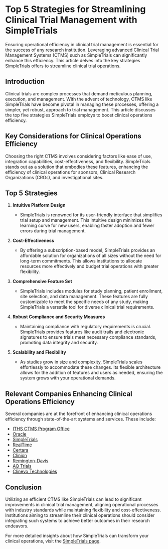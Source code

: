 # Top 5 Strategies for Streamlining Clinical Trial Management with SimpleTrials

Ensuring operational efficiency in clinical trial management is essential for the success of any research institution. Leveraging advanced Clinical Trial Management Systems (CTMS) such as SimpleTrials can significantly enhance this efficiency. This article delves into the key strategies SimpleTrials offers to streamline clinical trial operations.

## Introduction

Clinical trials are complex processes that demand meticulous planning, execution, and management. With the advent of technology, CTMS like SimpleTrials have become pivotal in managing these processes, offering a simpler, yet robust, approach to trial management. This article discusses the top five strategies SimpleTrials employs to boost clinical operations efficiency.

## Key Considerations for Clinical Operations Efficiency

Choosing the right CTMS involves considering factors like ease of use, integration capabilities, cost-effectiveness, and flexibility. SimpleTrials stands out as a solution that embodies these features, enhancing the efficiency of clinical operations for sponsors, Clinical Research Organizations (CROs), and investigational sites.

## Top 5 Strategies

1. **Intuitive Platform Design**
   - SimpleTrials is renowned for its user-friendly interface that simplifies trial setup and management. This intuitive design minimizes the learning curve for new users, enabling faster adoption and fewer errors during trial management.

2. **Cost-Effectiveness**
   - By offering a subscription-based model, SimpleTrials provides an affordable solution for organizations of all sizes without the need for long-term commitments. This allows institutions to allocate resources more effectively and budget trial operations with greater flexibility.

3. **Comprehensive Feature Set**
   - SimpleTrials includes modules for study planning, patient enrollment, site selection, and data management. These features are fully customizable to meet the specific needs of any study, making SimpleTrials a versatile tool for diverse clinical trial requirements.

4. **Robust Compliance and Security Measures**
   - Maintaining compliance with regulatory requirements is crucial. SimpleTrials provides features like audit trails and electronic signatures to ensure trials meet necessary compliance standards, promoting data integrity and security.

5. **Scalability and Flexibility**
   - As studies grow in size and complexity, SimpleTrials scales effortlessly to accommodate these changes. Its flexible architecture allows for the addition of features and users as needed, ensuring the system grows with your operational demands.

## Relevant Companies Enhancing Clinical Operations Efficiency

Several companies are at the forefront of enhancing clinical operations efficiency through state-of-the-art systems and services. These include:

- [ITHS CTMS Program Office](/dir/iths_ctms_program_office)
- [Oracle](/dir/oracle)
- [SimpleTrials](/dir/simpletrials)
- [RealTime](/dir/realtime)
- [Certara](/dir/certara)
- [Clinion](/dir/clinion)
- [Remington-Davis](/dir/remington-davis)
- [AQ Trials](/dir/aq_trials)
- [Clinevo Technologies](/dir/clinevo_technologies)

## Conclusion

Utilizing an efficient CTMS like SimpleTrials can lead to significant improvements in clinical trial management, aligning operational processes with industry standards while maintaining flexibility and cost-effectiveness. Institutions aiming to streamline their clinical operations should consider integrating such systems to achieve better outcomes in their research endeavors.

For more detailed insights about how SimpleTrials can transform your clinical operations, visit the [SimpleTrials page](/dir/simpletrials).
